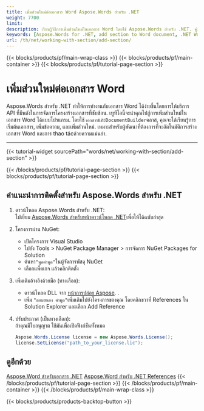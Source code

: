 ```yaml
---
title: เพิ่มส่วนใหม่ต่อเอกสาร Word Aspose.Words สําหรับ .NET
weight: 7700
limit: 
description: เรียนรู้วิธีการเพิ่มส่วนใหม่ในเอกสาร Word โดยใช้ Aspose.Words สําหรับ .NET. คู่มือขั้นตอนพร้อมตัวอย่างรหัสเพื่อกระบวนการอัตโนมัติงานของ Word
keywords: [Aspose.Words for .NET, add section to Word document, .NET Word automation, create new section, Word document manipulation, Aspose.Words tutorial, .NET examples]
url: /th/net/working-with-section/add-section/
---
```

{{< blocks/products/pf/main-wrap-class >}}
{{< blocks/products/pf/main-container >}}
{{< blocks/products/pf/tutorial-page-section >}}

# เพิ่มส่วนใหม่ต่อเอกสาร Word

Aspose.Words สําหรับ .NET ทําให้การทํางานกับเอกสาร Word ได้ง่ายขึ้นโดยการให้บริการ API ที่มีพลังในการจัดการโครงสร้างเอกสารที่ซับซ้อน. เทูทีโอนี้จะนําคุณไปสู่การเพิ่มส่วนใหม่ในเอกสาร Word ได้แบบโปรแกรม. โดยใช้ `เอกสาร`และ`DocumentBuilder`คลาส, คุณจะได้เรียนรู้การเริ่มต้นเอกสาร, เพิ่มข้อความ, และเพิ่มส่วนใหม่. เหมาะสําหรับผู้พัฒนาที่ต้องการที่จะอัตโนมัติการสร้างเอกสาร Word และการ thao tácด้วยความแม่นยํา.  

---
{{< tutorial-widget sourcePath="words/net/working-with-section/add-section" >}}

{{< /blocks/products/pf/tutorial-page-section >}}
{{< blocks/products/pf/tutorial-page-section >}}
## คําแนะนําการติดตั้งสําหรับ Aspose.Words สําหรับ .NET  

1. ดาวน์โหลด Aspose.Words สําหรับ .NET:  
   ไปเยี่ยม [Aspose.Words สําหรับหน้าดาวน์โหลด .NET](https://releases.aspose.com/words/net/)เพื่อให้ได้ฉบับล่าสุด

2. โครงการผ่าน NuGet:  
   * เปิดโครงการ Visual Studio  
   * ไปยัง Tools > NuGet Package Manager > การจัดการ NuGet Packages for Solution  
   * ค้นหา`"พูดคําพูด"`ในผู้จัดการพัสดุ NuGet  
   * เลือกแพ็คเกจ แล้วคลิกติดตั้ง  

3. เพิ่มเติมอ้างอิงด้วยมือ (ทางเลือก):  
   * ดาวน์โหลด DLL จาก [หน้าการปล่อย Aspose](https://releases.aspose.com/). .  
   * เพิ่ม `"ตอบสนอง คําพูด"`เพิ่มเติมไปยังโครงการของคุณ โดยคลิกขวาที่ References ใน Solution Explorer และเลือก Add Reference  

4. ปรับประกาศ (เป็นทางเลือก):  
   ถ้าคุณมีใบอนุญาต ใช้มันเพื่อเปิดฟังก์ชันทั้งหมด  
   ```csharp
   Aspose.Words.License license = new Aspose.Words.License();
   license.SetLicense("path_to_your_license.lic");
   ```  

## ดูอีกด้วย
[Aspose.Word สําหรับเอกสาร .NET](https://docs.aspose.com/words/net/)
[Aspose.Word สําหรับ .NET References](https://reference.aspose.com/words/net/)
{{< /blocks/products/pf/tutorial-page-section >}}
{{< /blocks/products/pf/main-container >}}
{{< /blocks/products/pf/main-wrap-class >}}

{{< blocks/products/products-backtop-button >}}
